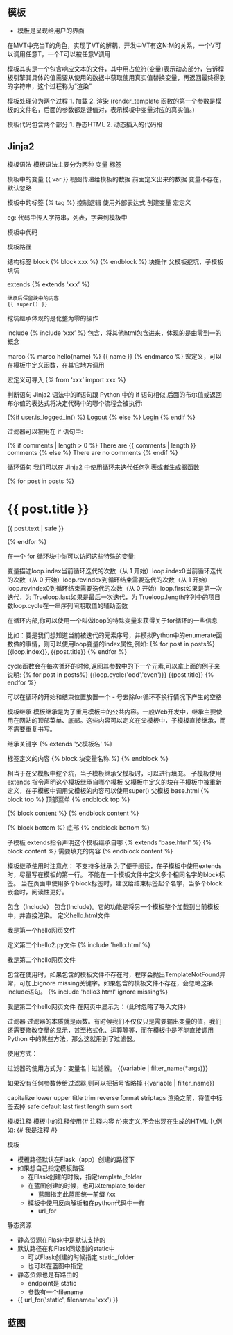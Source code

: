 
## 模板

+ 模板是呈现给用户的界面

在MVT中充当T的角色，实现了VT的解耦，开发中VT有这N:M的关系，一个V可以调用任意T，一个T可以被任意V调用

模板其实是一个包含响应文本的文件，其中用占位符(变量)表示动态部分，告诉模板引擎其具体的值需要从使用的数据中获取使用真实值替换变量，再返回最终得到的字符串，这个过程称为“渲染”

模板处理分为两个过程
	1. 加载
	2. 渲染 (render_template 函数的第一个参数是模板的文件名，后面的参数都是键值对，表示模板中变量对应的真实值。)

模板代码包含两个部分
	1. 静态HTML
	2. 动态插入的代码段

## Jinja2


模板语法
模板语法主要分为两种
	变量
	标签
	
模板中的变量	{{   var  }}
	视图传递给模板的数据
	前面定义出来的数据
	变量不存在，默认忽略

模板中的标签	{% tag  %}
	控制逻辑
	使用外部表达式
	创建变量
	宏定义


eg: 
代码中传入字符串，列表，字典到模板中

模板中代码


模板路径


结构标签
block
	{% block xxx %}
	{% endblock %}
	块操作
		父模板挖坑，子模板填坑	
		
extends
	{% extends ‘xxx’ %}

	继承后保留块中的内容
	{{ super() }}

挖坑继承体现的是化整为零的操作

include
	{% include ’xxx’ %}
	包含，将其他html包含进来，体现的是由零到一的概念

marco
	{% marco hello(name) %}
		{{ name }}
	{% endmarco %}
	宏定义，可以在模板中定义函数，在其它地方调用

宏定义可导入
	{% from ‘xxx’ import xxx %}


判断语句
Jinja2 语法中的if语句跟 Python 中的 if 语句相似,后面的布尔值或返回布尔值的表达式将决定代码中的哪个流程会被执行:

{%if user.is_logged_in() %}
    <a href='/logout'>Logout</a>
{% else %}
    <a href='/login'>Login</a>
{% endif %}

过滤器可以被用在 if 语句中:

{% if comments | length > 0 %}
    There are {{ comments | length }} comments
{% else %}
    There are no comments
{% endif %}

循环语句
我们可以在 Jinja2 中使用循环来迭代任何列表或者生成器函数

{% for post in posts %}
    <div>
        <h1>{{ post.title }}</h1>
        <p>{{ post.text | safe }}</p>
    </div>
{% endfor %}

在一个 for 循环块中你可以访问这些特殊的变量:

变量描述loop.index当前循环迭代的次数（从 1 开始）loop.index0当前循环迭代的次数（从 0 开始）loop.revindex到循环结束需要迭代的次数（从 1 开始）loop.revindex0到循环结束需要迭代的次数（从 0 开始）loop.first如果是第一次迭代，为 Trueloop.last如果是最后一次迭代，为 Trueloop.length序列中的项目数loop.cycle在一串序列间期取值的辅助函数

在循环内部,你可以使用一个叫做loop的特殊变量来获得关于for循环的一些信息

比如：要是我们想知道当前被迭代的元素序号，并模拟Python中的enumerate函数做的事情，则可以使用loop变量的index属性,例如:
{% for post in posts%}
{{loop.index}}, {{post.title}}
{% endfor %}

cycle函数会在每次循环的时候,返回其参数中的下一个元素,可以拿上面的例子来说明:
{% for post in posts%}
{{loop.cycle('odd','even')}} {{post.title}}
{% endfor %}

可以在循环的开始和结束位置放置一个 - 号去除for循环不换行情况下产生的空格

模板继承
模板继承是为了重用模板中的公共内容。一般Web开发中，继承主要使用在网站的顶部菜单、底部。这些内容可以定义在父模板中，子模板直接继承，而不需要重复书写。

继承关键字
{% extends '父模板名' %}

标签定义的内容
{% block 块变量名称 %} {% endblock %}

相当于在父模板中挖个坑，当子模板继承父模板时，可以进行填充。
子模板使用 extends 指令声明这个模板继承自哪个模板
父模板中定义的块在子模板中被重新定义，在子模板中调用父模板的内容可以使用super()
父模板
base.html
{% block top %}
  顶部菜单
{% endblock top %}

{% block content %}
{% endblock content %}

{% block bottom %}
  底部
{% endblock bottom %}

子模板
extends指令声明这个模板继承自哪
{% extends 'base.html' %}
{% block content %}
 需要填充的内容
{% endblock content %}

模板继承使用时注意点：
不支持多继承
为了便于阅读，在子模板中使用extends时，尽量写在模板的第一行。
不能在一个模板文件中定义多个相同名字的block标签。
当在页面中使用多个block标签时，建议给结束标签起个名字，当多个block嵌套时，阅读性更好。

包含（Include）
包含(Include)。它的功能是将另一个模板整个加载到当前模板中，并直接渲染。 
定义hello.html文件
<!DOCTYPE html>
<html lang="en">
<head>
    <meta charset="UTF-8">
    <title>Title</title>
</head>
<body>
我是第一个hello网页文件
</body>
</html>

定义第二个hello2.py文件
{% include 'hello.html'%}

我是第二个hello网页文件

包含在使用时，如果包含的模板文件不存在时，程序会抛出TemplateNotFound异常，可加上ignore missing关键字。如果包含的模板文件不存在，会忽略这条include语句。
{% include 'hello3.html' ignore missing%}

我是第二个hello网页文件
在网页中显示为：（此时忽略了导入文件） 

过滤器
过滤器的本质就是函数。有时候我们不仅仅只是需要输出变量的值，我们还需要修改变量的显示，甚至格式化、运算等等，而在模板中是不能直接调用 Python 中的某些方法，那么这就用到了过滤器。

使用方式：

过滤器的使用方式为：变量名 | 过滤器。
{{variable | filter_name(*args)}}

如果没有任何参数传给过滤器,则可以把括号省略掉
{{variable | filter_name}}

capitalize
lower
upper
title
trim
reverse
format
striptags 渲染之前，将值中标签去掉
safe
default
last
first
length
sum
sort

模板注释
模板中的注释使用{# 注释内容 #}来定义,不会出现在生成的HTML中,例如:
{# 我是注释 #}


 模板
- 模板路径默认在Flask（app）创建的路径下
- 如果想自己指定模板路径
  - 在Flask创建的时候，指定template_folder
  - 在蓝图创建的时候，也可以template_folder
    - 蓝图指定此蓝图统一前缀  /xx
  - 模板中使用反向解析和在python代码中一样
    - url_for

静态资源
- 静态资源在Flask中是默认支持的
- 默认路径在和Flask同级别的static中
  - 可以Flask创建的时候指定 static_folder
  - 也可以在蓝图中指定
- 静态资源也是有路由的
  - endpoint是 static
  - 参数有一个filename
- {{ url_for('static', filename='xxx') }}


## 蓝图

